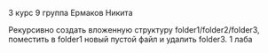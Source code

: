 3 курс 9 группа Ермаков Никита

Рекурсивно создать вложенную структуру folder1/folder2/folder3, поместить в folder1 новый пустой файл и удалить folder3.
1 лаба 
